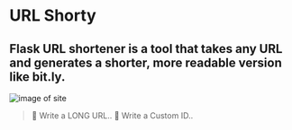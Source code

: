 # URL Shorty
## Flask URL shortener is a tool that takes any URL and generates a shorter, more readable version like bit.ly.

![image of site]()

> 📝 Write a LONG URL..
> 📝 Write a Custom ID..
